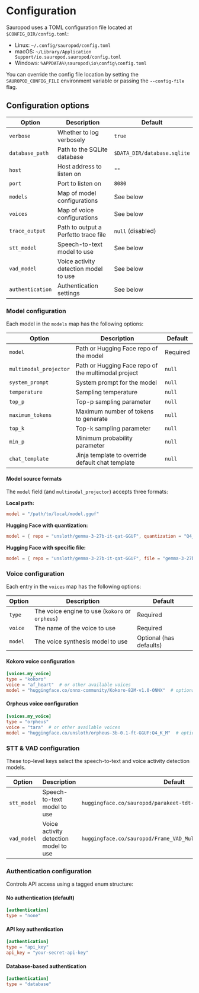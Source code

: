 # Configuration

Sauropod uses a TOML configuration file located at `$CONFIG_DIR/config.toml`:

- Linux: `~/.config/sauropod/config.toml`
- macOS: `~/Library/Application Support/io.sauropod.sauropod/config.toml`
- Windows: `%APPDATA%\sauropod\io\config\config.toml`

You can override the config file location by setting the `SAUROPOD_CONFIG_FILE` environment variable or passing the `--config-file` flag.

## Configuration options

| Option           | Description                           | Default                     |
| ---------------- | ------------------------------------- | --------------------------- |
| `verbose`        | Whether to log verbosely              | `true`                      |
| `database_path`  | Path to the SQLite database           | `$DATA_DIR/database.sqlite` |
| `host`           | Host address to listen on             | `""`                        |
| `port`           | Port to listen on                     | `8080`                      |
| `models`         | Map of model configurations           | See below                   |
| `voices`         | Map of voice configurations           | See below                   |
| `trace_output`   | Path to output a Perfetto trace file  | `null` (disabled)           |
| `stt_model`      | Speech-to-text model to use           | See below                   |
| `vad_model`      | Voice activity detection model to use | See below                   |
| `authentication` | Authentication settings               | See below                   |

### Model configuration

Each model in the `models` map has the following options:

| Option                 | Description                                         | Default  |
| ---------------------- | --------------------------------------------------- | -------- |
| `model`                | Path or Hugging Face repo of the model              | Required |
| `multimodal_projector` | Path or Hugging Face repo of the multimodal project | `null`   |
| `system_prompt`        | System prompt for the model                         | `null`   |
| `temperature`          | Sampling temperature                                | `null`   |
| `top_p`                | Top-p sampling parameter                            | `null`   |
| `maximum_tokens`       | Maximum number of tokens to generate                | `null`   |
| `top_k`                | Top-k sampling parameter                            | `null`   |
| `min_p`                | Minimum probability parameter                       | `null`   |
| `chat_template`        | Jinja template to override default chat template    | `null`   |

#### Model source formats

The `model` field (and `multimodal_projector`) accepts three formats:

**Local path:**

```toml
model = "/path/to/local/model.gguf"
```

**Hugging Face with quantization:**

```toml
model = { repo = "unsloth/gemma-3-27b-it-qat-GGUF", quantization = "Q4_K_M" }
```

**Hugging Face with specific file:**

```toml
model = { repo = "unsloth/gemma-3-27b-it-qat-GGUF", file = "gemma-3-27b-it-qat-Q4_K_M.gguf" }
```

### Voice configuration

Each entry in the `voices` map has the following options:

| Option  | Description                                     | Default                 |
| ------- | ----------------------------------------------- | ----------------------- |
| `type`  | The voice engine to use (`kokoro` or `orpheus`) | Required                |
| `voice` | The name of the voice to use                    | Required                |
| `model` | The voice synthesis model to use                | Optional (has defaults) |

#### Kokoro voice configuration

```toml
[voices.my_voice]
type = "kokoro"
voice = "af_heart"  # or other available voices
model = "huggingface.co/onnx-community/Kokoro-82M-v1.0-ONNX"  # optional, uses default if not specified
```

#### Orpheus voice configuration

```toml
[voices.my_voice]
type = "orpheus"
voice = "tara"  # or other available voices
model = "huggingface.co/unsloth/orpheus-3b-0.1-ft-GGUF:Q4_K_M"  # optional, uses default if not specified
```

### STT & VAD configuration

These top-level keys select the speech-to-text and voice activity detection models.

| Option      | Description                           | Default                                                         |
| ----------- | ------------------------------------- | --------------------------------------------------------------- |
| `stt_model` | Speech-to-text model to use           | `huggingface.co/sauropod/parakeet-tdt-0.6b-v2`                  |
| `vad_model` | Voice activity detection model to use | `huggingface.co/sauropod/Frame_VAD_Multilingual_MarbleNet_v2.0` |

### Authentication configuration

Controls API access using a tagged enum structure:

#### No authentication (default)

```toml
[authentication]
type = "none"
```

#### API key authentication

```toml
[authentication]
type = "api_key"
api_key = "your-secret-api-key"
```

#### Database-based authentication

```toml
[authentication]
type = "database"
```

